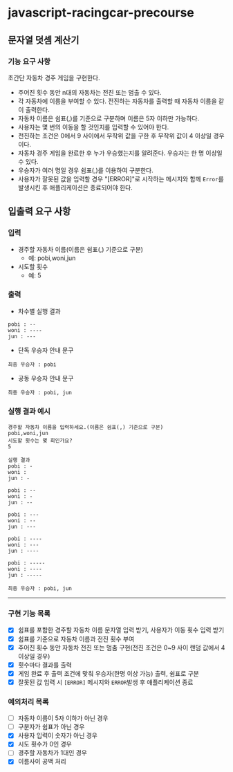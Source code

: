 # javascript-racingcar-precourse

## **문자열 덧셈 계산기**

### **기능 요구 사항**

초간단 자동차 경주 게임을 구현한다.

- 주어진 횟수 동안 n대의 자동차는 전진 또는 멈출 수 있다.
- 각 자동차에 이름을 부여할 수 있다. 전진하는 자동차를 출력할 때 자동차 이름을 같이 출력한다.
- 자동차 이름은 쉼표(,)를 기준으로 구분하며 이름은 5자 이하만 가능하다.
- 사용자는 몇 번의 이동을 할 것인지를 입력할 수 있어야 한다.
- 전진하는 조건은 0에서 9 사이에서 무작위 값을 구한 후 무작위 값이 4 이상일 경우이다.
- 자동차 경주 게임을 완료한 후 누가 우승했는지를 알려준다. 우승자는 한 명 이상일 수 있다.
- 우승자가 여러 명일 경우 쉼표(,)를 이용하여 구분한다.
- 사용자가 잘못된 값을 입력할 경우 "[ERROR]"로 시작하는 메시지와 함께 `Error`를 발생시킨 후 애플리케이션은 종료되어야 한다.

## **입출력 요구 사항**

### **입력**

- 경주할 자동차 이름(이름은 쉼표(,) 기준으로 구분)
  - 예: pobi,woni,jun
- 시도할 횟수
  - 예: 5

### **출력**

- 차수별 실행 결과

```
pobi : --
woni : ----
jun : ---
```

- 단독 우승자 안내 문구
```
최종 우승자 : pobi
```

- 공동 우승자 안내 문구
```
최종 우승자 : pobi, jun
```

### **실행 결과 예시**

```
경주할 자동차 이름을 입력하세요.(이름은 쉼표(,) 기준으로 구분)
pobi,woni,jun
시도할 횟수는 몇 회인가요?
5

실행 결과
pobi : -
woni : 
jun : -

pobi : --
woni : -
jun : --

pobi : ---
woni : --
jun : ---

pobi : ----
woni : ---
jun : ----

pobi : -----
woni : ----
jun : -----

최종 우승자 : pobi, jun
```

---

### 구현 기능 목록 

- [x] 쉼표를 포함한 경주할 자동차 이름 문자열 입력 받기, 사용자가 이동 횟수 입력 받기
- [x] 쉼표를 기준으로 자동차 이름과 전진 횟수 부여
- [x] 주어진 횟수 동안 자동차 전진 또는 멈춤 구현(전진 조건은 0~9 사이 랜덤 값에서 4 이상일 경우)
- [x] 횟수마다 결과를 출력
- [x] 게임 완료 후 출력 조건에 맞춰 우승자(한명 이상 가능) 출력, 쉼표로 구분
- [x] 잘못된 값 입력 시 `[ERROR]` 메시지와 `ERROR`발생 후 애플리케이션 종료 

### 예외처리 목록 

- [ ] 자동차 이름이 5자 이하가 아닌 경우
- [ ] 구분자가 쉼표가 아닌 경우
- [x] 사용자 입력이 숫자가 아닌 경우
- [x] 시도 횟수가 0인 경우
- [ ] 경주할 자동차가 1대인 경우
- [x] 이름사이 공백 처리